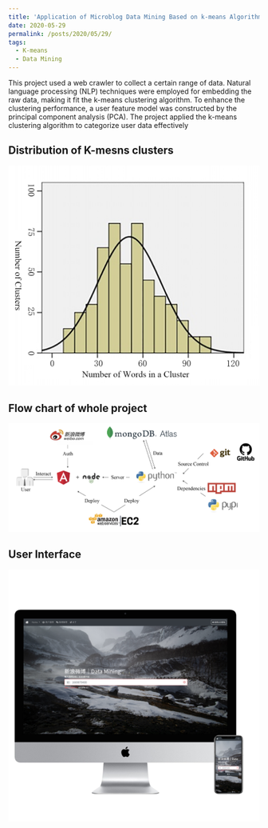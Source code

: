 ```yaml
---
title: 'Application of Microblog Data Mining Based on k-means Algorithm'
date: 2020-05-29
permalink: /posts/2020/05/29/
tags:
  - K-means
  - Data Mining
---
```


This project used a web crawler to collect a certain range of data. Natural language processing (NLP) techniques were employed for embedding the raw data, making it fit the k-means clustering algorithm. To enhance the clustering performance, a user feature model was constructed by the principal component analysis (PCA). The project applied the k-means clustering algorithm to categorize user data effectively

## Distribution of K-mesns clusters
![distribution](/images/3-10-eng.png)

## Flow chart of whole project
![structure](/images/5-2-eng.png)

## User Interface
![interface](/images/responsive_design.png)